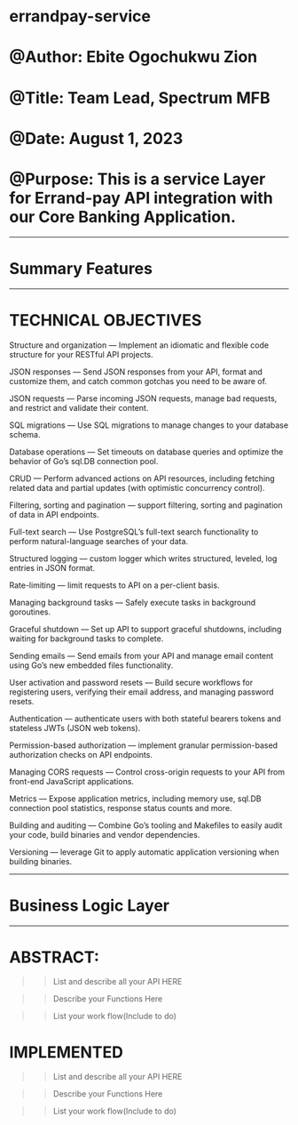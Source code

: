 # errandpay-service

# @Author: Ebite Ogochukwu Zion
# @Title: Team Lead, Spectrum MFB
# @Date: August 1, 2023
# @Purpose: This is a service Layer for Errand-pay API integration with our Core Banking Application. 

------------------
# Summary Features
------------------
# TECHNICAL OBJECTIVES 

Structure and organization — Implement an idiomatic and flexible code structure for your RESTful API projects.

JSON responses — Send JSON responses from your API, format and customize them, and catch common gotchas you need to be aware of.

JSON requests —  Parse incoming JSON requests, manage bad requests, and restrict and validate their content.

SQL migrations — Use SQL migrations to manage changes to your database schema.

Database operations — Set timeouts on database queries and optimize the behavior of Go’s sql.DB connection pool.

CRUD — Perform advanced actions on  API resources, including fetching related data and partial updates (with optimistic concurrency control).

Filtering, sorting and pagination —  support filtering, sorting and pagination of data in API endpoints.

Full-text search — Use PostgreSQL’s full-text search functionality to perform natural-language searches of your data.

Structured logging — custom logger which writes structured, leveled, log entries in JSON format.

Rate-limiting — limit requests to  API on a per-client basis.

Managing background tasks — Safely execute tasks in background goroutines.

Graceful shutdown — Set up API to support graceful shutdowns, including waiting for background tasks to complete.

Sending emails — Send emails from your API and manage email content using Go’s new embedded files functionality.

User activation and password resets — Build secure workflows for registering users, verifying their email address, and managing password resets.

Authentication —  authenticate users with both stateful bearers tokens and stateless JWTs (JSON web tokens).

Permission-based authorization —  implement granular permission-based authorization checks on API endpoints.

Managing CORS requests — Control cross-origin requests to your API from front-end JavaScript applications.

Metrics — Expose application metrics, including memory use, sql.DB connection pool statistics, response status counts and more.

Building and auditing — Combine Go’s tooling and Makefiles to easily audit your code, build binaries and vendor dependencies.

Versioning —  leverage Git to apply automatic application versioning when building binaries.

--------------------
# Business Logic Layer
---------------------
# ABSTRACT:
>>List and describe all your API HERE

>>Describe your Functions Here

>>List your work flow(Include to do)

# IMPLEMENTED
>>List and describe all your API HERE

>>Describe your Functions Here

>>List your work flow(Include to do)